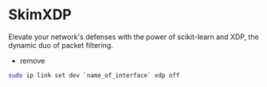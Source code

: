 # SkimXDP
Elevate your network's defenses with the power of scikit-learn and XDP, the dynamic duo of packet filtering.


- remove

```bash
sudo ip link set dev `name_of_interface` xdp off
```

